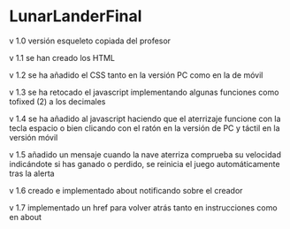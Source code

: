 # LunarLanderFinal

v 1.0 versión esqueleto copiada del profesor

v 1.1 se han creado los HTML

v 1.2 se ha añadido el CSS tanto en la versión PC como en la de móvil

v 1.3 se ha retocado el javascript implementando algunas funciones como tofixed (2) a los decimales

v 1.4 se ha añadido al javascript  haciendo que el aterrizaje funcione con la tecla espacio o bien clicando con el ratón en la versión de PC y táctil en la versión móvil

v 1.5 añadido un mensaje cuando la nave aterriza comprueba su velocidad indicándote si has ganado o perdido, se reinicia el juego automáticamente tras la alerta

v 1.6 creado e implementado about notificando sobre el creador

v 1.7 implementado un href para volver atrás tanto en instrucciones como en about
